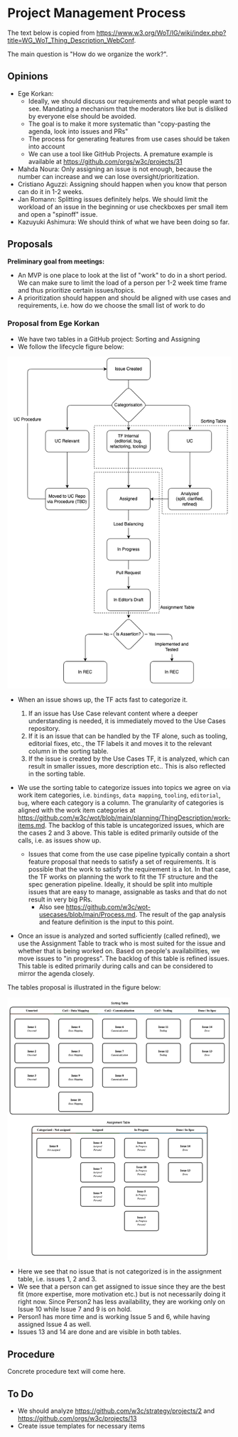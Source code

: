 # Project Management Process

The text below is copied from <https://www.w3.org/WoT/IG/wiki/index.php?title=WG_WoT_Thing_Description_WebConf>.

The main question is "How do we organize the work?".

## Opinions

- Ege Korkan:
  - Ideally, we should discuss our requirements and what people want to see. Mandating a mechanism that the moderators like but is disliked by everyone else should be avoided.
  - The goal is to make it more systematic than "copy-pasting the agenda, look into issues and PRs"
  - The process for generating features from use cases should be taken into account
  - We can use a tool like GitHub Projects. A premature example is available at https://github.com/orgs/w3c/projects/31
- Mahda Noura: Only assigning an issue is not enough, because the number can increase and we can lose oversight/prioritization.
- Cristiano Aguzzi: Assigning should happen when you know that person can do it in 1-2 weeks.
- Jan Romann: Splitting issues definitely helps. We should limit the workload of an issue in the beginning or use checkboxes per small item and open a "spinoff" issue.
- Kazuyuki Ashimura: We should think of what we have been doing so far.

## Proposals

**Preliminary goal from meetings:**

- An MVP is one place to look at the list of "work" to do in a short period. We can make sure to limit the load of a person per 1-2 week time frame and thus prioritize certain issues/topics.
- A prioritization should happen and should be aligned with use cases and requirements, i.e. how do we choose the small list of work to do

### Proposal from Ege Korkan

- We have two tables in a GitHub project: Sorting and Assigning
- We follow the lifecycle figure below:
  
![lifecycle](./lifecycle.drawio.png)

- When an issue shows up, the TF acts fast to categorize it.
  1. If an issue has Use Case relevant content where a deeper understanding is needed, it is immediately moved to the Use Cases repository.
  2. If it is an issue that can be handled by the TF alone, such as tooling, editorial fixes, etc., the TF labels it and moves it to the relevant column in the sorting table.
  3. If the issue is created by the Use Cases TF, it is analyzed, which can result in smaller issues, more description etc.. This is also reflected in the sorting table.

- We use the sorting table to categorize issues into topics we agree on via work item categories, i.e. `bindings`, `data mapping`, `tooling`, `editorial`, `bug`, where each category is a column. The granularity of categories is aligned with the work item categories at <https://github.com/w3c/wot/blob/main/planning/ThingDescription/work-items.md>. The backlog of this table is uncategorized issues, which are the cases 2 and 3 above. This table is edited primarily outside of the calls, i.e. as issues show up.
  - Issues that come from the use case pipeline typically contain a short feature proposal that needs to satisfy a set of requirements. It is possible that the work to satisfy the requirement is a lot. In that case, the TF works on planning the work to fit the TF structure and the spec generation pipeline. Ideally, it should be split into multiple issues that are easy to manage, assignable as tasks and that do not result in very big PRs.
    - Also see <https://github.com/w3c/wot-usecases/blob/main/Process.md>. The result of the gap analysis and feature definition is the input to this point.
- Once an issue is analyzed and sorted sufficiently (called refined), we use the Assignment Table to track who is most suited for the issue and whether that is being worked on. Based on people's availabilities, we move issues to "in progress". The backlog of this table is refined issues. This table is edited primarily during calls and can be considered to mirror the agenda closely.

The tables proposal is illustrated in the figure below:

![kanbanidea](./kanbanidea.drawio.png)

- Here we see that no issue that is not categorized is in the assignment table, i.e. issues 1, 2 and 3.
- We see that a person can get assigned to issue since they are the best fit (more expertise, more motivation etc.) but is not necessarily doing it right now. Since Person2 has less availability, they are working only on Issue 10 while  Issue 7 and 9 is on hold.
- Person1 has more time and is working Issue 5 and 6, while having assigned Issue 4 as well.
- Issues 13 and 14 are done and are visible in both tables.

## Procedure

Concrete procedure text will come here.

## To Do

- We should analyze https://github.com/w3c/strategy/projects/2 and https://github.com/orgs/w3c/projects/13
- Create issue templates for necessary items
